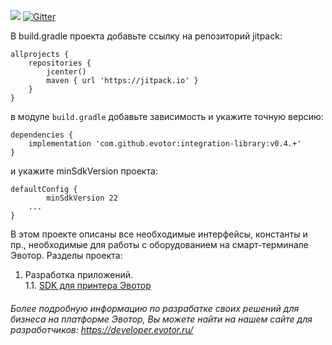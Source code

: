 [![](https://jitpack.io/v/evotor/integration-library.svg)](https://jitpack.io/#evotor/integration-library)
[![Gitter](https://badges.gitter.im/evotor/integration-library.svg)](https://gitter.im/evotor/integration-library.svg)

В build.gradle проекта добавьте ссылку на репозиторий jitpack:

```
allprojects {
    repositories {
        jcenter()
        maven { url 'https://jitpack.io' }
    }
}
```

в модуле `build.gradle` добавьте зависимость и укажите точную версию:

```
dependencies {
    implementation 'com.github.evotor:integration-library:v0.4.+'
}
```

и укажите minSdkVersion проекта:
```
defaultConfig {
        minSdkVersion 22
	...
}
```

В этом проекте описаны все необходимые интерфейсы, константы и пр., необходимые для работы с оборудованием на смарт-терминале Эвотор.
	Разделы проекта:

  1. Разработка приложений.  
  1.1. [SDK для принтера Эвотор](https://github.com/evotor/integration-library/blob/master/Read_me_files/README_printer.md#1011)
  
###### Более подробную информацию по разрабатке своих решений для бизнеса на платформе Эвотор, Вы можете найти на нашем сайте для разработчиков: https://developer.evotor.ru/
